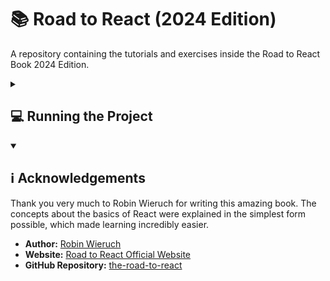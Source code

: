 <h1>📚 Road to React (2024 Edition)</h1>
<p>A repository containing the tutorials and exercises inside the Road to React Book 2024 Edition. </p>

<!-- Running the Project Section -->
<details>
    <summary>
        <h2>💻 Running the Project</h2>
    </summary>
    <ol>
        <li>
            Open a terminal and create/go to your preferred directory.
        </li>
        <li>
            Enter the following command on your terminal.
        </li>
            <ul>
                <li>
                    <code>git clone https://github.com/PingulGab/RoadToReact.git</code>
                </li>
                <li>
                    <code>cd RoadToReact</code>
                </li>
                <li>
                    <code>npm install</code>
                </li>
                <li>
                    <code>npm run dev</code>
                </li>
            </ul>
        <li>
            You may now visit the localhost link.
        </li>
    </ol>

</details>

<!-- About the Book Section -->
<details open>
    <summary> 
        <h2> ℹ️ Acknowledgements </h2>
    </summary>
    <p>
        Thank you very much to Robin Wieruch for writing this amazing book. The concepts about the basics of React were explained in the simplest form possible, which made learning incredibly easier.
    </p>
    <ul>
        <li>
            <strong>Author:</strong> <a href="https://github.com/rwieruch">Robin Wieruch</a>
        </li>
        <li>
            <strong>Website:</strong> <a href="https://www.roadtoreact.com/"> Road to React Official Website </a>
        </li>
        <li>
            <strong>GitHub Repository:</strong> <a href="https://github.com/the-road-to-learn-react/the-road-to-react"> the-road-to-react </a>
        </li>
    </ul>
</details>

